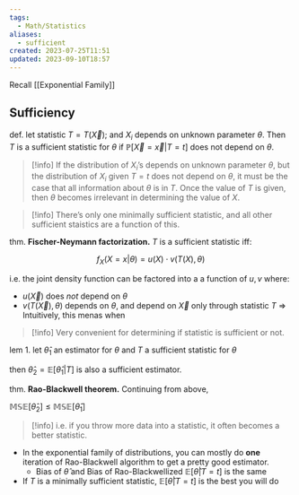 ```yaml
---
tags:
  - Math/Statistics
aliases:
  - sufficient
created: 2023-07-25T11:51
updated: 2023-09-10T18:57
---
```


Recall [[Exponential Family]]

## Sufficiency

def. let statistic $T=T(\vec X)$; and $X_i$ depends on unknown parameter $\theta$. Then $T$ is a sufficient statistic for $\theta$ if $\mathbb{P}[\vec X=\vec x|T=t]$ does not depend on $\theta$.

> [!info]
> If the distribution of $X_i$’s depends on unknown parameter $\theta$, but the distribution of $X_i$ given $T=t$ does not depend on $\theta$, it must be the case that all information about $\theta$ is in $T$. Once the value of $T$ is given, then $\theta$ becomes irrelevant in determining the value of $X$.

> [!info]
> There’s only one minimally sufficient statistic, and all other sufficient staistics are a function of this.

thm. **Fischer-Neymann factorization.** $T$ is a sufficient statistic iff:

$$f_{X}(X= x|\theta)=u(X)\cdot v (T(X),\theta)
$$

i.e. the joint density function can be factored into a a function of $u,v$ where:

- $u(\vec X)$ does _not_ depend on $\theta$
- $v(T(\vec X),\theta)$ depends on $\theta$, and depend on $\vec X$ only through statistic $T$
  ⇒ Intuitively, this menas when

> [!info]
> Very convenient for determining if statistic is sufficient or not.

lem 1. let $\hat\theta_1$ an estimator for $\theta$ and $T$ a sufficient statistic for $\theta$

then $\hat\theta_2 =\mathbb{E}[\hat\theta_1 |T]$ is also a sufficient estimator.

thm. **Rao-Blackwell theorem.** Continuing from above,

$\mathbb{MSE}[\hat\theta_2]\leq \mathbb{MSE}[\hat\theta_1]$

> [!info]
> i.e. if you throw more data into a statistic, it often becomes a better statistic.

- In the exponential family of distributions, you can mostly do **one** iteration of Rao-Blackwell algorithm to get a pretty good estimator.
  - Bias of $\hat\theta$ and Bias of Rao-Blackwellized $\mathbb{E}\Big[\hat \theta|T=t\Big]$ is the same
- If $T$ is a minimally sufficient statistic, $\mathbb{E}\Big[\hat \theta|T=t\Big]$ is the best you will do

